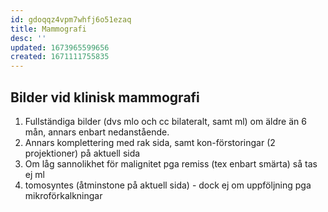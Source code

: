 ```yaml
---
id: gdoqqz4vpm7whfj6o51ezaq
title: Mammografi
desc: ''
updated: 1673965599656
created: 1671111755835
---
```


## Bilder vid klinisk mammografi

1. Fullständiga bilder (dvs mlo och cc bilateralt, samt ml) om äldre än 6 mån, annars enbart nedanstående.
1. Annars komplettering med rak sida, samt kon-förstoringar (2 projektioner) på aktuell sida
1. Om låg sannolikhet för malignitet pga remiss (tex enbart smärta) så tas ej ml
1. tomosyntes (åtminstone på aktuell sida) - dock ej om uppföljning pga mikroförkalkningar

